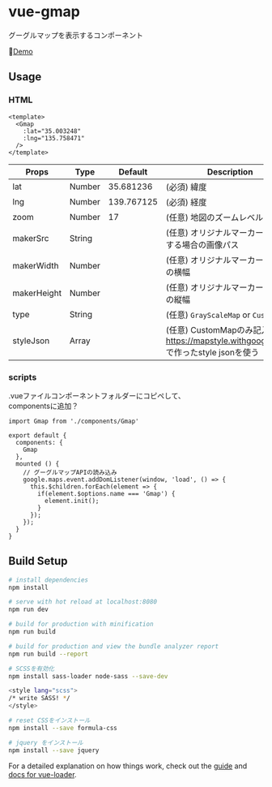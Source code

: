 # vue-gmap

グーグルマップを表示するコンポーネント

🗾<a href="https://dev.1-10.net/nakamura/c/vue-gmap/index.html" target="_blank">Demo</a>


## Usage

### HTML
```
<template>
  <Gmap
    :lat="35.003248"
    :lng="135.758471"
  />
</template>
```

| Props | Type | Default | Description |
|-------|------|---------|-------------|
| lat | Number | 35.681236 | (必須) 緯度 |
| lng | Number | 139.767125 | (必須) 経度 |
| zoom | Number | 17 | (任意) 地図のズームレベル(0～18) |
| makerSrc | String |  | (任意) オリジナルマーカーを設定する場合の画像パス |
| makerWidth | Number |  | (任意) オリジナルマーカーの画像の横幅 |
| makerHeight | Number |  | (任意) オリジナルマーカーの画像の縦幅 |
| type | String |  | (任意) `GrayScaleMap` or `CustomMap` |
| styleJson | Array |  | (任意) CustomMapのみ記入  https://mapstyle.withgoogle.com/ で作ったstyle jsonを使う  |


### scripts

.vueファイルコンポーネントフォルダーにコピペして、  
componentsに追加？

```
import Gmap from './components/Gmap'

export default {
  components: {
    Gmap
  },
  mounted () {
    // グーグルマップAPIの読み込み
    google.maps.event.addDomListener(window, 'load', () => {
      this.$children.forEach(element => {
        if(element.$options.name === 'Gmap') {
          element.init();
        }
      });
    });
  }
}
```

## Build Setup

``` bash
# install dependencies
npm install

# serve with hot reload at localhost:8080
npm run dev

# build for production with minification
npm run build

# build for production and view the bundle analyzer report
npm run build --report

# SCSSを有効化
npm install sass-loader node-sass --save-dev

<style lang="scss">
/* write SASS! */
</style>

# reset CSSをインストール
npm install --save formula-css

# jquery をインストール
npm install --save jquery
```

For a detailed explanation on how things work, check out the [guide](http://vuejs-templates.github.io/webpack/) and [docs for vue-loader](http://vuejs.github.io/vue-loader).
